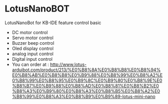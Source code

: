 # LotusNanoBOT
LotusNanoBot for KB-IDE feature control basic
  - DC motor control
  - Servo motor control
  - Buzzer beep control
  - Oled display control
  - analog input control
  - Digital input control
  - You can order at : http://www.lotus-arduibot.com/product/213/%E0%B8%8A%E0%B8%B8%E0%B8%94%E0%B8%AB%E0%B8%B8%E0%B9%88%E0%B8%99%E0%B8%A2%E0%B8%99%E0%B8%95%E0%B9%8C%E0%B9%80%E0%B8%9E%E0%B8%B7%E0%B9%88%E0%B8%AD%E0%B8%81%E0%B8%B2%E0%B8%A3%E0%B9%80%E0%B8%A3%E0%B8%B5%E0%B8%A2%E0%B8%99%E0%B8%A3%E0%B8%B9%E0%B9%89-lotus-mini-nano

 

